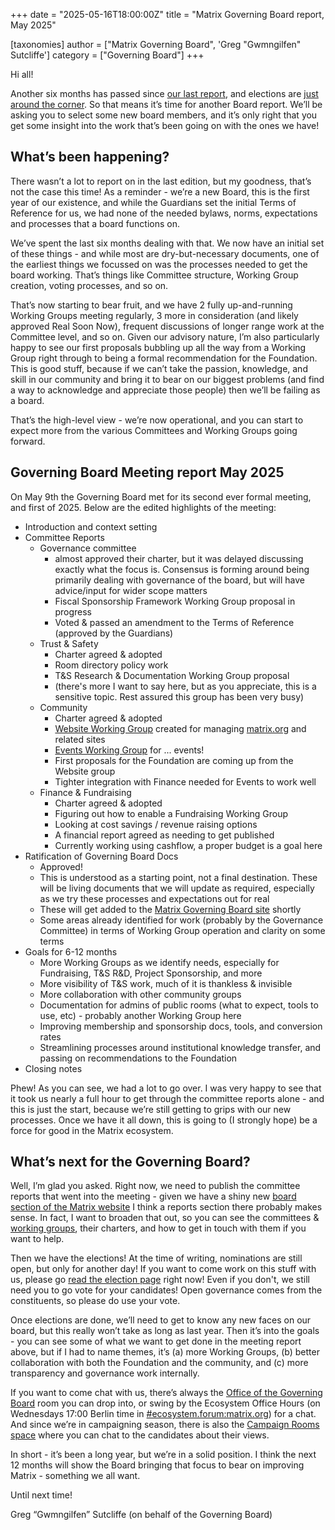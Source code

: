 +++
date = "2025-05-16T18:00:00Z"
title = "Matrix Governing Board report, May 2025" 

[taxonomies]
author = ["Matrix Governing Board", 'Greg "Gwmngilfen" Sutcliffe']
category = ["Governing Board"]
+++

Hi all!

Another six months has passed since [our last
report](https://matrix.org/blog/2024/12/governing-board-first-report/), and
elections are [just around the
corner](https://matrix.org/foundation/governing-board-elections/2025). So that
means it’s time for another Board report. We’ll be asking you to select some
new board members, and it’s only right that you get some insight into the work
that’s been going on with the ones we have!

<!-- more -->

## What’s been happening?

There wasn’t a lot to report on in the last edition, but my goodness, that’s
not the case this time! As a reminder - we’re a new Board, this is the first
year of our existence, and while the Guardians set the initial Terms of
Reference for us, we had none of the needed bylaws, norms, expectations and
processes that a board functions on.

We’ve spent the last six months dealing with that. We now have an initial set
of these things - and while most are dry-but-necessary documents, one of the
earliest things we focussed on was the processes needed to get the board
working. That’s things like Committee structure, Working Group creation, voting
processes, and so on.

That’s now starting to bear fruit, and we have 2 fully up-and-running Working
Groups meeting regularly, 3 more in consideration (and likely approved Real
Soon Now), frequent discussions of longer range work at the Committee level,
and so on. Given our advisory nature, I’m also particularly happy to see our
first proposals bubbling up all the way from a Working Group right through to
being a formal recommendation for the Foundation. This is good stuff, because
if we can’t take the passion, knowledge, and skill in our community and bring
it to bear on our biggest problems (and find a way to acknowledge and
appreciate those people) then we’ll be failing as a board.

That’s the high-level view - we’re now operational, and you can start to expect
more from the various Committees and Working Groups going forward.

## Governing Board Meeting report May 2025

On May 9th the Governing Board met for its second ever formal meeting, and
first of 2025. Below are the edited highlights of the meeting:

* Introduction and context setting
* Committee Reports
  * Governance committee
    * almost approved their charter, but it was delayed discussing exactly what
      the focus is. Consensus is forming around being primarily dealing with
governance of the board, but will have advice/input for wider scope matters
    * Fiscal Sponsorship Framework Working Group proposal in progress
    * Voted & passed an amendment to the Terms of Reference (approved by the
      Guardians)
  * Trust & Safety
    * Charter agreed & adopted
    * Room directory policy work
    * T&S Research & Documentation Working Group proposal
    * (there's more I want to say here, but as you appreciate, this is a
      sensitive topic. Rest assured this group has been very busy)
  * Community
    * Charter agreed & adopted
    * [Website Working Group](https://matrix.org/foundation/working-groups/)
      created for managing [matrix.org](http://matrix.org) and related sites
    * [Events Working Group](https://matrix.org/foundation/working-groups/) for
      ... events!
    * First proposals for the Foundation are coming up from the Website group
    * Tighter integration with Finance needed for Events to work well
  * Finance & Fundraising
    * Charter agreed & adopted
    * Figuring out how to enable a Fundraising Working Group
    * Looking at cost savings / revenue raising options
    * A financial report agreed as needing to get published
    * Currently working using cashflow, a proper budget is a goal here
* Ratification of Governing Board Docs
  * Approved!
  * This is understood as a starting point, not a final destination. These will
    be living documents that we will update as required, especially as we try
    these processes and expectations out for real
  * These will get added to the [Matrix Governing Board
    site](https://matrix.org/foundation/governing-board) shortly
  * Some areas already identified for work (probably by the Governance
    Committee) in terms of Working Group operation and clarity on some terms
* Goals for 6-12 months
  * More Working Groups as we identify needs, especially for Fundraising, T&S
    R&D, Project Sponsorship, and more
  * More visibility of T&S work, much of it is thankless & invisible
  * More collaboration with other community groups
  * Documentation for admins of public rooms (what to expect, tools to use,
    etc) - probably another Working Group here
  * Improving membership and sponsorship docs, tools, and conversion rates
  * Streamlining processes around institutional knowledge transfer, and passing
    on recommendations to the Foundation
* Closing notes

Phew! As you can see, we had a lot to go over. I was very happy to see that it
took us nearly a full hour to get through the committee reports alone - and
this is just the start, because we’re still getting to grips with our new
processes. Once we have it all down, this is going to (I strongly hope) be a
force for good in the Matrix ecosystem.

## What’s next for the Governing Board?

Well, I’m glad you asked. Right now, we need to publish the committee reports
that went into the meeting - given we have a shiny new [board section of the
Matrix website](https://matrix.org/foundation/governing-board/) I think a
reports section there probably makes sense. In fact, I want to broaden that
out, so you can see the committees & [working
groups](https://matrix.org/foundation/working-groups/), their charters, and how
to get in touch with them if you want to help.

Then we have the elections! At the time of writing, nominations are still open,
but only for another day!  If you want to come work on this stuff with us,
please go [read the election
page](https://matrix.org/foundation/governing-board-elections/2025/) right now!
Even if you don't, we still need you to go vote for your candidates! Open
governance comes from the constituents, so please do use your vote. 

Once elections are done, we’ll need to get to know any new faces on our board,
but this really won’t take as long as last year. Then it’s into the goals - you
can see some of what we want to get done in the meeting report above, but if I
had to name themes, it’s (a) more Working Groups, (b) better collaboration with
both the Foundation and the community, and (c) more transparency and governance
work internally.

If you want to come chat with us, there’s always the [Office of the Governing
Board](https://matrix.to/#/#governing-board-office:matrix.org) room you can
drop into, or swing by the Ecosystem Office Hours (on Wednesdays 17:00 Berlin
time in
[#ecosystem.forum:matrix.org](https://matrix.to/#/%23ecosystem.forum%3Amatrix.org))
for a chat. And since we’re in campaigning season, there is also the [Campaign
Rooms
space](https://matrix.to/#/#governing-board-nominee-campaigning-bonfire:matrix.org)
where you can chat to the candidates about their views.

In short - it’s been a long year, but we’re in a solid position. I think the
next 12 months will show the Board bringing that focus to bear on improving
Matrix - something we all want.

Until next time!

Greg “Gwmngilfen” Sutcliffe (on behalf of the Governing Board)
